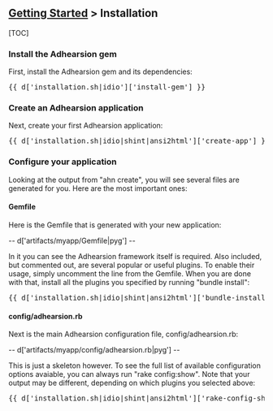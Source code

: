 ## [Getting Started](/docs) > Installation

[TOC]

### Install the Adhearsion gem

First, install the Adhearsion gem and its dependencies:

<pre class="terminal">
{{ d['installation.sh|idio']['install-gem'] }}
</pre>


### Create an Adhearsion application

Next, create your first Adhearsion application:

<pre class="terminal">
{{ d['installation.sh|idio|shint|ansi2html']['create-app'] }}
</pre>


### Configure your application

Looking at the output from "ahn create", you will see several files are generated for you.  Here are the most important ones:


#### Gemfile

Here is the Gemfile that is generated with your new application:

-- d['artifacts/myapp/Gemfile|pyg'] --

In it you can see the Adhearsion framework itself is required.  Also included, but commented out, are several popular or useful plugins.  To enable their usage, simply uncomment the line from the Gemfile.  When you are done with that, install all the plugins you specified by running "bundle install":

<pre class="terminal">
{{ d['installation.sh|idio|shint|ansi2html']['bundle-install'] }}
</pre>

#### config/adhearsion.rb

Next is the main Adhearsion configuration file, config/adhearsion.rb:

-- d['artifacts/myapp/config/adhearsion.rb|pyg'] --

This is just a skeleton however.  To see the full list of available configuration options avaiable, you can always run "rake config:show".  Note that your output may be different, depending on which plugins you selected above:

<pre class="terminal">
{{ d['installation.sh|idio|shint|ansi2html']['rake-config-show'] }}
</pre>
